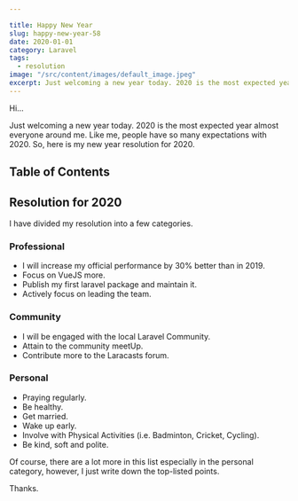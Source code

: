```yaml
---

title: Happy New Year
slug: happy-new-year-58
date: 2020-01-01
category: Laravel
tags:
  - resolution
image: "/src/content/images/default_image.jpeg"
excerpt: Just welcoming a new year today. 2020 is the most expected year almost everyone around me. Like me, people have so many expectations with 2020.
---
```


Hi...

Just welcoming a new year today. 2020 is the most expected year almost everyone around me. Like me, people have so many expectations with 2020.
So, here is my new year resolution for 2020.

## Table of Contents

## Resolution for 2020
I have divided my resolution into a few categories.

### Professional
- I will increase my official performance by 30% better than in 2019.
- Focus on VueJS more.
- Publish my first laravel package and maintain it.
- Actively focus on leading the team.

### Community
- I will be engaged with the local Laravel Community.
- Attain to the community meetUp.
- Contribute more to the Laracasts forum.

### Personal
- Praying regularly.
- Be healthy.
- Get married.
- Wake up early.
- Involve with Physical Activities (i.e. Badminton, Cricket, Cycling).
- Be kind, soft and polite.

Of course, there are a lot more in this list especially in the personal category, however, I just write down the top-listed points.

Thanks.